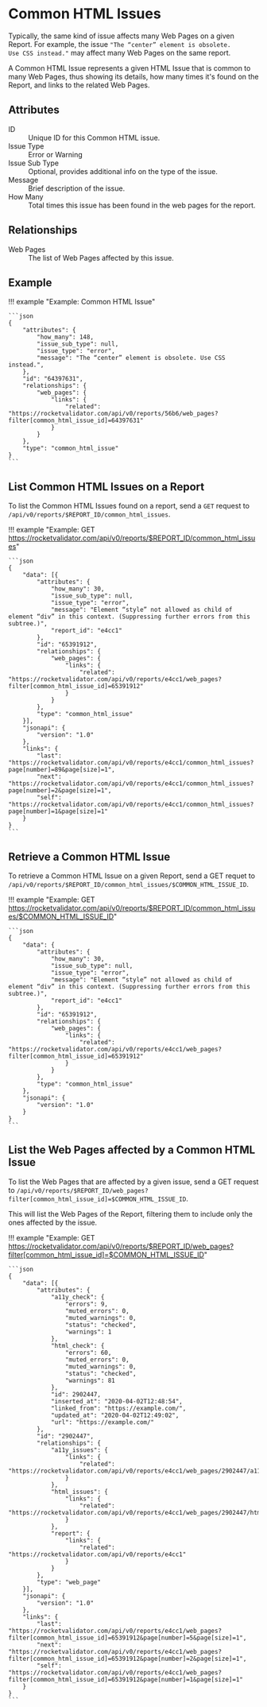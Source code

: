 # Common HTML Issues

Typically, the same kind of issue affects many Web Pages on a given Report. For example, the issue <code>"The “center” element is obsolete. Use CSS instead."</code> may affect many Web Pages on the same report.

A Common HTML Issue represents a given HTML Issue that is common to many Web Pages, thus showing its details, how many times it's found on the Report, and links to the related Web Pages.

## Attributes

<dl>
  <dt>ID</dt>
  <dd>Unique ID for this Common HTML issue.</dd>

  <dt>Issue Type</dt>
  <dd>Error or Warning</dd>

  <dt>Issue Sub Type</dt>
  <dd>Optional, provides additional info on the type of the issue.</dd>

  <dt>Message</dt>
  <dd>Brief description of the issue.</dd>

  <dt>How Many</dt>
  <dd>Total times this issue has been found in the web pages for the report.</dd>
</dl>

## Relationships

<dl>
  <dt>Web Pages</dt>
  <dd>The list of Web Pages affected by this issue.</dd>
</dl>

## Example

!!! example "Example: Common HTML Issue"

    ```json
    {
    	"attributes": {
    		"how_many": 148,
    		"issue_sub_type": null,
    		"issue_type": "error",
    		"message": "The “center” element is obsolete. Use CSS instead.",
    	},
    	"id": "64397631",
    	"relationships": {
    		"web_pages": {
    			"links": {
    				"related": "https://rocketvalidator.com/api/v0/reports/56b6/web_pages?filter[common_html_issue_id]=64397631"
    			}
    		}
    	},
    	"type": "common_html_issue"
    }
    ```

## List Common HTML Issues on a Report

To list the Common HTML Issues found on a report, send a `GET` request to `/api/v0/reports/$REPORT_ID/common_html_issues`.

!!! example "Example: GET https://rocketvalidator.com/api/v0/reports/$REPORT_ID/common_html_issues"

    ```json
    {
    	"data": [{
    		"attributes": {
    			"how_many": 30,
    			"issue_sub_type": null,
    			"issue_type": "error",
    			"message": "Element “style” not allowed as child of element “div” in this context. (Suppressing further errors from this subtree.)",
    			"report_id": "e4cc1"
    		},
    		"id": "65391912",
    		"relationships": {
    			"web_pages": {
    				"links": {
    					"related": "https://rocketvalidator.com/api/v0/reports/e4cc1/web_pages?filter[common_html_issue_id]=65391912"
    				}
    			}
    		},
    		"type": "common_html_issue"
    	}],
    	"jsonapi": {
    		"version": "1.0"
    	},
    	"links": {
    		"last": "https://rocketvalidator.com/api/v0/reports/e4cc1/common_html_issues?page[number]=89&page[size]=1",
    		"next": "https://rocketvalidator.com/api/v0/reports/e4cc1/common_html_issues?page[number]=2&page[size]=1",
    		"self": "https://rocketvalidator.com/api/v0/reports/e4cc1/common_html_issues?page[number]=1&page[size]=1"
    	}
    }
    ```

## Retrieve a Common HTML Issue

To retrieve a Common HTML Issue on a given Report, send a GET requet to `/api/v0/reports/$REPORT_ID/common_html_issues/$COMMON_HTML_ISSUE_ID`.

!!! example "Example: GET https://rocketvalidator.com/api/v0/reports/$REPORT_ID/common_html_issues/$COMMON_HTML_ISSUE_ID"

    ```json
    {
    	"data": {
    		"attributes": {
    			"how_many": 30,
    			"issue_sub_type": null,
    			"issue_type": "error",
    			"message": "Element “style” not allowed as child of element “div” in this context. (Suppressing further errors from this subtree.)",
    			"report_id": "e4cc1"
    		},
    		"id": "65391912",
    		"relationships": {
    			"web_pages": {
    				"links": {
    					"related": "https://rocketvalidator.com/api/v0/reports/e4cc1/web_pages?filter[common_html_issue_id]=65391912"
    				}
    			}
    		},
    		"type": "common_html_issue"
    	},
    	"jsonapi": {
    		"version": "1.0"
    	}
    }
    ```

## List the Web Pages affected by a Common HTML Issue

To list the Web Pages that are affected by a given issue, send a GET request to `/api/v0/reports/$REPORT_ID/web_pages?filter[common_html_issue_id]=$COMMON_HTML_ISSUE_ID`.

This will list the Web Pages of the Report, filtering them to include only the ones affected by the issue.

!!! example "Example: GET https://rocketvalidator.com/api/v0/reports/$REPORT_ID/web_pages?filter[common_html_issue_id]=$COMMON_HTML_ISSUE_ID"

    ```json
    {
    	"data": [{
    		"attributes": {
    			"a11y_check": {
    				"errors": 9,
    				"muted_errors": 0,
    				"muted_warnings": 0,
    				"status": "checked",
    				"warnings": 1
    			},
    			"html_check": {
    				"errors": 60,
    				"muted_errors": 0,
    				"muted_warnings": 0,
    				"status": "checked",
    				"warnings": 81
    			},
    			"id": 2902447,
    			"inserted_at": "2020-04-02T12:48:54",
    			"linked_from": "https://example.com/",
    			"updated_at": "2020-04-02T12:49:02",
    			"url": "https://example.com/"
    		},
    		"id": "2902447",
    		"relationships": {
    			"a11y_issues": {
    				"links": {
    					"related": "https://rocketvalidator.com/api/v0/reports/e4cc1/web_pages/2902447/a11y_issues"
    				}
    			},
    			"html_issues": {
    				"links": {
    					"related": "https://rocketvalidator.com/api/v0/reports/e4cc1/web_pages/2902447/html_issues"
    				}
    			},
    			"report": {
    				"links": {
    					"related": "https://rocketvalidator.com/api/v0/reports/e4cc1"
    				}
    			}
    		},
    		"type": "web_page"
    	}],
    	"jsonapi": {
    		"version": "1.0"
    	},
    	"links": {
    		"last": "https://rocketvalidator.com/api/v0/reports/e4cc1/web_pages?filter[common_html_issue_id]=65391912&page[number]=5&page[size]=1",
    		"next": "https://rocketvalidator.com/api/v0/reports/e4cc1/web_pages?filter[common_html_issue_id]=65391912&page[number]=2&page[size]=1",
    		"self": "https://rocketvalidator.com/api/v0/reports/e4cc1/web_pages?filter[common_html_issue_id]=65391912&page[number]=1&page[size]=1"
    	}
    }
    ```

